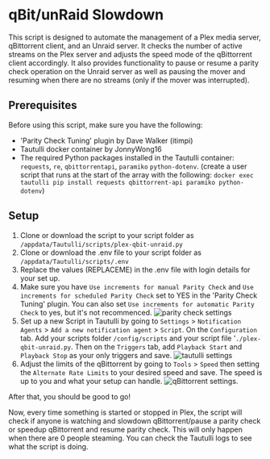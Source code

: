 # qBit/unRaid Slowdown

This script is designed to automate the management of a Plex media server, qBittorrent client, and an Unraid server. It checks the number of active streams on the Plex server and adjusts the speed mode of the qBittorrent client accordingly. It also provides functionality to pause or resume a parity check operation on the Unraid server as well as pausing the mover and resuming when there are no streams (only if the mover was interrupted).

## Prerequisites

Before using this script, make sure you have the following:

 - 'Parity Check Tuning' plugin by Dave Walker (itimpi)
 - Tautulli docker container by JonnyWong16
 - The required Python packages installed in the Tautulli container: `requests`, `re`, `qbittorrentapi`, `paramiko` `python-dotenv`. (create a user script that runs at the start of the array with the following: `docker exec tautulli pip install requests qbittorrent-api paramiko python-dotenv`)

## Setup

1. Clone or download the script to your script folder as `/appdata/Tautulli/scripts/plex-qbit-unraid.py`
2. Clone or download the .env file to your script folder as `/appdata/Tautulli/scripts/.env`
3. Replace the values (REPLACEME) in the .env file with login details for your set up.
4. Make sure you have `Use increments for manual Parity Check` and `Use increments for scheduled Parity Check` set to YES in the 'Parity Check Tuning' plugin. You can also set `Use increments for automatic Parity Check` to yes, but it's not recommenced.
![parity check settings](https://i.imgur.com/gsk4Auu.png)
5. Set up a new Script in Tautulli by going to `Settings` > `Notification Agents` > `Add a new notification agent` > `Script`. On the `Configuration` tab. Add your scripts folder `/config/scripts` and your script file '`./plex-qbit-unraid.py`. Then on the `Triggers` tab, add `Playback Start` and `Playback Stop` as your only triggers and save.
![tautulli settings](https://i.imgur.com/NdVRjmZ.png)
6. Adjust the limits of the qBittorrent by going to `Tools` > `Speed` then setting the `Alternate Rate Limits` to your desired speed and save. The speed is up to you and what your setup can handle.
![qBittorrent settings](https://i.imgur.com/Dl90CKZ.png).

After that, you should be good to go!

Now, every time something is started or stopped in Plex, the script will check if anyone is watching and slowdown qBittorrent/pause a parity check or speedup qBittorrent and resume parity check. This will only happen when there are 0 people steaming. You can check the Tautulli logs to see what the script is doing.
